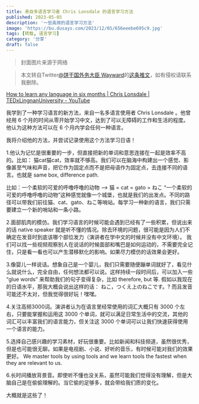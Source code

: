 ```yaml
---
title: 来自多语言学习者 Chris Lonsdale 的语言学习方法
published: 2023-05-05
description: '一些高效的语言学习方法'
image: 'https://bu.dusays.com/2023/12/05/656eeebe695c9.jpg'
tags: [转载, 语言学习]
category: '分享'
draft: false 
---
```


> 封面图片来源于网络

> 本文转自Twitter[@饼干国外务大臣 Wayward](https://twitter.com/waywardisciple/)的[这条推文](https://twitter.com/waywardisciple/status/1641655082185031681)，如有侵权请联系我删除。

[How to learn any language in six months | Chris Lonsdale | TEDxLingnanUniversity - YouTube](https://www.youtube.com/watch?v=d0yGdNEWdn0)

我学到了一种学习语言的新方法，来自一名多语言使用者 Chris Lonsdale 。他曾经用 6 个月的时间从零开始学习中文，达到了可以无障碍的工作和生活的程度。他认为这种方法可以在 6 个月内学会任何一种语言。

我将介绍他的方法，并尝试记录使用这个方法学习日语！

1.他认为记忆是很重要的一步，但直接把新的单词和意思连接在一起是效率不高的。比如： 猫cat猫cat，效率就不够高。我们可以在脑海中构建出一个感觉、影像甚至气味和声音，把它作为固定点而不是把母语作为固定点，去连接不同的语言。也就是 same box, difference path.

比如：一个柔软的可爱的呼噜呼噜的动物 --> 猫 = cat = gato = ねこ
“一个柔软的可爱的呼噜呼噜的动物”这种感觉就像一个城堡，也就是我们的出发点。不同的路径可以带我们前往猫、cat、gato、ねこ等哨站。每学习一种新的语言，我们只需要建立一个新的哨站和一条小路。

2.面部肌肉的模仿。我们学习语言的时候可能会遇到已经有了一些积累，但说出来的话 native speaker 就是听不懂的情况。除去环境的问题，很可能是因为人们不确定在发音时到底该哪个部位发力（演讲者在学中文的时候并没有中文环境）。
我们可以找一些视频观察别人在说话的时候面部和嘴巴是如何运动的，不需要完全记住，只是看一看也可以产生潜移默化的影响。如果尽力模仿的话效果会更好。

3.像婴儿一样说话。想象自己是一个婴儿，我们只需要随便蹦单词就好了，看见什么就说什么，完全自由，任何想法都可以说。这样持续一段时间后，可以加入一些 “glue words” 来帮助我们的句子变得复杂，比如 therefore, but 等.
假如以我现在的日语水平，那我大概会说出这样的话： ねこ，つくえ上のねこです。?
而且发音可能还不太对，但我觉得很好玩！嘿嘿。

4.关注高频3000词。演讲者认为在语言里经常使用的词汇大概只有 3000 个左右，只要能掌握和运用这 3000 个单词，就可以满足日常生活中的交流，其他的词汇可以丰富我们的语言能力，但关注这 3000 个单词可以让我们快速获得使用一个语言的能力。

5.选择自己感兴趣的学习素材，好玩很重要。比如新闻和科技频道，虽然很优秀，但是也可能很无聊。如果是电视剧、小说、好听的音乐，有时候可能对我们的效果更好。 We master tools by using tools and we learn tools the fastest when they are relevant to us.

6.长时间播放背景音。即使听不懂也没关系，虽然可能我们觉得没有理解，但是大脑自己是在偷偷理解的。当它偷的足够多，就会带给我们质的变化。

大概就是这些了！

